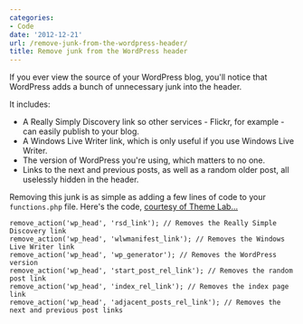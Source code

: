 ```yaml
---
categories:
- Code
date: '2012-12-21'
url: /remove-junk-from-the-wordpress-header/
title: Remove junk from the WordPress header
---
```


If you ever view the source of your WordPress blog, you'll notice that WordPress adds a bunch of unnecessary junk into the header.

It includes:
<ul>
<li>A Really Simply Discovery link so other services - Flickr, for example - can easily publish to your blog.</li>
<li>A Windows Live Writer link, which is only useful if you use Windows Live Writer.</li>
<li>The version of WordPress you're using, which matters to no one.</li>
<li>Links to the next and previous posts, as well as a random older post, all uselessly hidden in the header.</li>
</ul>

Removing this junk is as simple as adding a few lines of code to your <code>functions.php</code> file. Here's the code, <a href="http://www.themelab.com/2010/07/11/remove-code-wordpress-header/">courtesy of Theme Lab...</a>

<pre><code class="language-php">remove_action('wp_head', 'rsd_link'); // Removes the Really Simple Discovery link
remove_action('wp_head', 'wlwmanifest_link'); // Removes the Windows Live Writer link
remove_action('wp_head', 'wp_generator'); // Removes the WordPress version
remove_action('wp_head', 'start_post_rel_link'); // Removes the random post link
remove_action('wp_head', 'index_rel_link'); // Removes the index page link
remove_action('wp_head', 'adjacent_posts_rel_link'); // Removes the next and previous post links</code></pre>